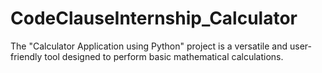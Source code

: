 # CodeClauseInternship_Calculator
The "Calculator Application using Python" project is a versatile and user-friendly tool designed to perform basic mathematical calculations.
